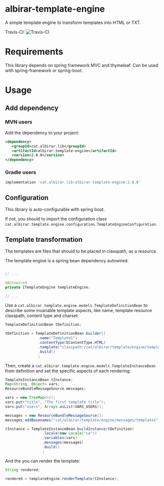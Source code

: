 # albirar-template-engine

A simple template engine to transform templates into HTML or TXT.

Travis-CI: ![Travis-CI](https://api.travis-ci.com/albirar/albirar-template-engine.svg?branch=develop)

# Requirements

This library depends on spring framework MVC and thymeleaf.
Can be used with spring-framework or spring-boot.

# Usage

## Add dependency

### MVN users

Add the dependency to your project:

```xml
<dependency>
   <groupId>cat.albirar.lib</groupId>
   <artifactId>albirar-template-engine</artifactId>
   <version>2.0.0</version>
</dependency>
```

### Gradle users

```gradle
implementation 'cat.albirar.lib:albirar-template-engine:2.0.0'
```
## Configuration

This library is auto-configurable with spring boot.

If not, you should to import the configuration class `cat.albirar.template.engine.configuration.TemplateEngineConfiguration`.

## Template transformation

The templates are files that should to be placed in classpath, as a resource.

The template engine is a spring bean dependency autowired:

```java

// ...

@Autowired
private ITemplateEngine templateEngine;

// ...

```

Use a `cat.albirar.template.engine.models.TemplateDefinitionBean` to describe some invariable template aspects, like name, template resource classpath, content type and charset:

```java
TemplateDefinitionBean tDefinition;

tDefinition = TemplateDefinitionBean.builder()
               .name("Template1")
               .contentType(EContentType.HTML)
               .template("classpath:/cat/albirar/template/engine/templates/simpleTemplate.html")
               .build()
               ;
```

Then, create a `cat.albirar.template.engine.models.TemplateInstanceBean` from definition and set the specific aspects of each rendering:

```java
TemplateInstanceBean tInstance;
Map<String, Object> vars;
ResourceBundleMessageSource messages;

vars = new TreeMap<>();
vars.put("title", "The first template title");
vars.put("users", Arrays.asList(VARS_USERS));

messages = new ResourceBundleMessageSource();
messages.addBasenames("cat/albirar/template/engine/messages/template1");

tInstance = TemplateInstanceBean.buildInstance(tDefinition)
                 .locale(new Locale("ca"))
                 .variables(vars)
                 .messages(messages)
                 .build()
                 ;
```

And the you can render the template:

```java
String rendered;

rendered = templateEngine.renderTemplate(tInstance);

```
